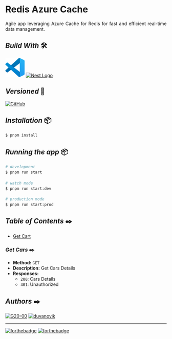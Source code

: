 # Redis Azure Cache

<p style="text-align: justify">
Agile app leveraging Azure Cache for Redis for fast and efficient real-time data management.
</p>

## **_Build With_** 🛠️

<div style="text-align: left">
    <p>
        <a href="https://code.visualstudio.com" target="_blank"> <img alt="V" src="https://raw.githubusercontent.com/devicons/devicon/55609aa5bd817ff167afce0d965585c92040787a/icons/vscode/vscode-original.svg" height="60" width = "60"></a>
        <a href="http://nestjs.com/" target="blank"><img src="https://nestjs.com/img/logo-small.svg" width="60" alt="Nest Logo" /></a>
    </p>
</div>

## **_Versioned_** 📌

<div style="text-align: left">
    <a href="https://github.com/" target="_blank"> <img src="https://img.icons8.com/fluency-systems-filled/344/ffffff/github.png" height="60" width = "60" alt="GitHub"></a>
</div>

## **_Installation_** 📦

```bash
$ pnpm install
```

## **_Running the app_** 📦

```bash
# development
$ pnpm run start

# watch mode
$ pnpm run start:dev

# production mode
$ pnpm run start:prod
```

## **_Table of Contents_** ✒️
  - [Get Cart](#get-cart)
  

### **_Get Cars_** ✒️

- **Method:** `GET`
- **Description:** Get  Cars Details
- **Responses:**
  - `200`:  Cars Details
  - `401`: Unauthorized








## **_Authors_** ✒️

<div style="text-align: left">
    <a href="https://github.com/G20-00" target="_blank"> <img alt="G20-00" src="https://images.weserv.nl/?url=https://avatars.githubusercontent.com/u/70019070?v=4&h=60&w=60&fit=cover&mask=circle"></a>
  <a href="https://github.com/duvanovik" target="_blank"> <img alt="duvanovik" src="https://images.weserv.nl/?url=https://avatars.githubusercontent.com/u/70019070?v=4&h=60&w=60&fit=cover&mask=circle"></a>
</div>

---

[![forthebadge](https://forthebadge.com/images/badges/built-with-love.svg)](https://forthebadge.com)
[![forthebadge](https://forthebadge.com/images/badges/for-you.svg)](https://forthebadge.com)
